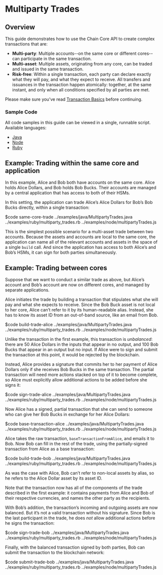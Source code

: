 <!---
This guide demonstrates how to use the Chain Core API to create complex transactions.
-->

# Multiparty Trades

## Overview

 This guide demonstrates how to use the Chain Core API to create complex transactions that are:

- **Multi-party**: Multiple accounts--on the same core or different cores--can participate in the same transaction.
- **Multi-asset**: Multiple assets, originating from any core, can be traded and issued in the same transaction.
- **Risk-free**: Within a single transaction, each party can declare exactly what they will pay, and what they expect to receive. All transfers and issuances in the transaction happen atomically: together, at the same instant, and only when all conditions specified by all parties are met.

Please make sure you’ve read [Transaction Basics](../build-applications/transaction-basics.md) before continuing.

### Sample Code

All code samples in this guide can be viewed in a single, runnable script. Available languages:

- [Java](../examples/java/MultipartyTrades.java)
- [Node](../examples/node/multipartyTrades.js)
- [Ruby](../examples/ruby/multiparty_trades.rb)

## Example: Trading within the same core and application

In this example, Alice and Bob both have accounts on the same core. Alice holds Alice Dollars, and Bob holds Bob Bucks. Their accounts are managed by a central application that has access to both of their HSMs.

In this setting, the application can trade Alice’s Alice Dollars for Bob’s Bob Bucks directly, within a single transaction:

$code same-core-trade ../examples/java/MultipartyTrades.java ../examples/ruby/multiparty_trades.rb ../examples/node/multipartyTrades.js

This is the simplest possible scenario for a multi-asset trade between two accounts. Because the assets and accounts are local to the same core, the application can name all of the relevant accounts and assets in the space of a single `build` call. And since the application has access to both Alice’s and Bob’s HSMs, it can sign for both parties simultaneously.

## Example: Trading between cores

Suppose that we want to conduct a similar trade as above, but Alice’s account and Bob’s account are now on different cores, and managed by separate applications.

Alice initiates the trade by building a transaction that stipulates what she will pay and what she expects to receive. Since the Bob Buck asset is not local to her core, Alice can’t refer to it by its human-readable alias. Instead, she has to know its asset ID from an out-of-band source, like an email from Bob.

$code build-trade-alice ../examples/java/MultipartyTrades.java ../examples/ruby/multiparty_trades.rb ../examples/node/multipartyTrades.js

Unlike the transaction in the first example, this transaction is _unbalanced_: there are 50 Alice Dollars in the inputs that appear in no output, and 100 Bob Bucks that appear in an output but no input. If Alice were to sign and submit the transaction at this point, it would be rejected by the blockchain.

Instead, Alice provides a signature that commits her to her payment of Alice Dollars only if she receives Bob Bucks in the same transaction. The partial transaction will need more actions stacked on top of it to become complete, so Alice must explicitly allow additional actions to be added before she signs it:

$code sign-trade-alice ../examples/java/MultipartyTrades.java ../examples/ruby/multiparty_trades.rb ../examples/node/multipartyTrades.js

Now Alice has a signed, partial transaction that she can send to someone who can give her Bob Bucks in exchange for her Alice Dollars:

$code base-transaction-alice ../examples/java/MultipartyTrades.java ../examples/ruby/multiparty_trades.rb ../examples/node/multipartyTrades.js

Alice takes the raw transaction, `baseTransactionFromAlice`, and emails it to Bob. Now Bob can fill in the rest of the trade, using the partially-signed transaction from Alice as a base transaction:

$code build-trade-bob ../examples/java/MultipartyTrades.java ../examples/ruby/multiparty_trades.rb ../examples/node/multipartyTrades.js

As was the case with Alice, Bob can’t refer to non-local assets by alias, so he refers to the Alice Dollar asset by its asset ID.

Note that the transaction now has all of the components of the trade described in the first example: it contains payments from Alice and Bob of their respective currencies, and names the other party as the recipients.

With Bob’s addition, the transaction’s incoming and outgoing assets are now balanced. But it’s not a valid transaction without his signature. Since Bob is the last participant in the trade, he does _not_ allow additional actions before he signs the transaction:

$code sign-trade-bob ../examples/java/MultipartyTrades.java ../examples/ruby/multiparty_trades.rb ../examples/node/multipartyTrades.js

Finally, with the balanced transaction signed by both parties, Bob can submit the transaction to the blockchain network:

$code submit-trade-bob ../examples/java/MultipartyTrades.java ../examples/ruby/multiparty_trades.rb ../examples/node/multipartyTrades.js
